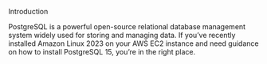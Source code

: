 Introduction

PostgreSQL is a powerful open-source relational database management system widely used for storing and managing data. 
If you’ve recently installed Amazon Linux 2023 on your AWS EC2 instance and need guidance on how to install PostgreSQL 15,
you’re in the right place.
